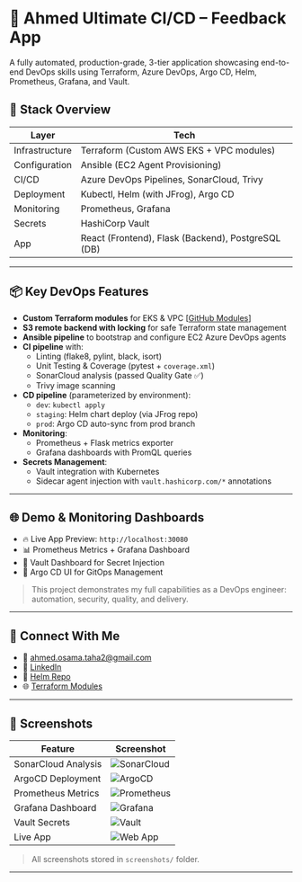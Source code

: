 # 🚀 Ahmed Ultimate CI/CD – Feedback App

A fully automated, production-grade, 3-tier application showcasing end-to-end DevOps skills using Terraform, Azure DevOps, Argo CD, Helm, Prometheus, Grafana, and Vault.

## 🧰 Stack Overview

| Layer        | Tech                                     |
|--------------|------------------------------------------|
| Infrastructure | Terraform (Custom AWS EKS + VPC modules) |
| Configuration | Ansible (EC2 Agent Provisioning)         |
| CI/CD        | Azure DevOps Pipelines, SonarCloud, Trivy |
| Deployment   | Kubectl, Helm (with JFrog), Argo CD       |
| Monitoring   | Prometheus, Grafana                       |
| Secrets      | HashiCorp Vault                           |
| App          | React (Frontend), Flask (Backend), PostgreSQL (DB) |

---

## 📦 Key DevOps Features

- **Custom Terraform modules** for EKS & VPC [[GitHub Modules](https://github.com/Ahmed-Osama-Taha/EKS-VPC-Terraform-Modules.git)]
- **S3 remote backend with locking** for safe Terraform state management
- **Ansible pipeline** to bootstrap and configure EC2 Azure DevOps agents
- **CI pipeline** with:
  - Linting (flake8, pylint, black, isort)
  - Unit Testing & Coverage (pytest + `coverage.xml`)
  - SonarCloud analysis (passed Quality Gate ✅)
  - Trivy image scanning
- **CD pipeline** (parameterized by environment):
  - `dev`: `kubectl apply`
  - `staging`: Helm chart deploy (via JFrog repo)
  - `prod`: Argo CD auto-sync from prod branch
- **Monitoring**:
  - Prometheus + Flask metrics exporter
  - Grafana dashboards with PromQL queries
- **Secrets Management**:
  - Vault integration with Kubernetes
  - Sidecar agent injection with `vault.hashicorp.com/*` annotations

---

## 🌐 Demo & Monitoring Dashboards

- 🔥 Live App Preview: `http://localhost:30080`
- 📊 Prometheus Metrics + Grafana Dashboard
- 🔐 Vault Dashboard for Secret Injection
- 🎯 Argo CD UI for GitOps Management

> This project demonstrates my full capabilities as a DevOps engineer: automation, security, quality, and delivery.

---

## 🤝 Connect With Me

- 📧 ahmed.osama.taha2@gmail.com
- 💼 [LinkedIn](https://www.linkedin.com/in/ahmedosamataha)
- 📂 [Helm Repo](https://trial5x3qdq.jfrog.io/ui/native/ahmed-helm-repo-helm-local/)
- 🌐 [Terraform Modules](https://github.com/Ahmed-Osama-Taha/EKS-VPC-Terraform-Modules.git)



---

## 📸 Screenshots

| Feature        | Screenshot |
|----------------|------------|
| SonarCloud Analysis | ![SonarCloud](screenshots/sonarqube.png) |
| ArgoCD Deployment | ![ArgoCD](screenshots/argocd.png) |
| Prometheus Metrics | ![Prometheus](screenshots/prometheus.png) |
| Grafana Dashboard | ![Grafana](screenshots/grafana.png) |
| Vault Secrets | ![Vault](screenshots/vault.png) |
| Live App | ![Web App](screenshots/webapp.png) |

> All screenshots stored in `screenshots/` folder.


---


